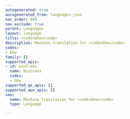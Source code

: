 ```yaml
---
autogenerated: true
autogenerated_from: languages.json
nav_order: 999
nav_exclude: true
parent: Languages
layout: language
title: <code>bhw</code>
description: Machine translation for <code>bhw</code>
codes:
- bhw
family: []
supported_apis:
- id: niutrans
  name: Niutrans
  codes:
  - bhw
supported_qe_apis: []
supported_ape_apis: []
seo:
  name: Machine translation for <code>bhw</code>
  type: Language

---
```


